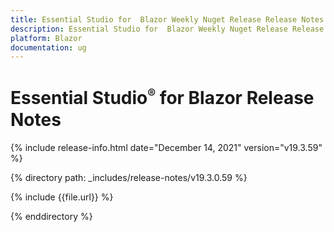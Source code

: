 ```yaml
---
title: Essential Studio for  Blazor Weekly Nuget Release Release Notes  
description: Essential Studio for  Blazor Weekly Nuget Release Release Notes  
platform: Blazor
documentation: ug
---
```


# Essential Studio<sup style="font-size:70%">&reg;</sup> for  Blazor  Release Notes  

{% include release-info.html date="December 14, 2021"  version="v19.3.59" %} 

{% directory path: _includes/release-notes/v19.3.0.59 %}

{% include {{file.url}} %}

{% enddirectory %}
